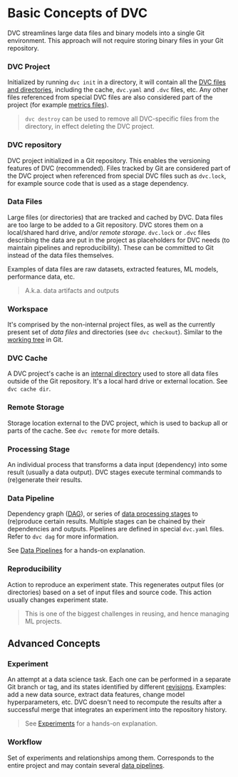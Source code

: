 # Basic Concepts of DVC

DVC streamlines large data files and binary models into a single Git
environment. This approach will not require storing binary files in your Git
repository.

### DVC Project

Initialized by running `dvc init` in a directory, it will contain all the
[DVC files and directories](/doc/user-guide/dvc-files-and-directories),
including the <abbr>cache</abbr>, `dvc.yaml` and `.dvc` files, etc. Any other
files referenced from special DVC files are also considered part of the project
(for example [metrics files](/doc/command-reference/metrics)).

> `dvc destroy` can be used to remove all DVC-specific files from the directory,
> in effect deleting the DVC project.

### DVC repository

<abbr>DVC project</abbr> initialized in a Git repository. This enables the
versioning features of DVC (recommended). Files tracked by Git are considered
part of the DVC project when referenced from special DVC files such as
`dvc.lock`, for example source code that is used as a stage
<abbr>dependency</abbr>.

### Data Files

Large files (or directories) that are tracked and <abbr>cached</abbr> by DVC.
Data files are too large to be added to a Git repository. DVC stores them on a
local/shared hard drive, and/or _remote storage_. `dvc.lock` or `.dvc` files
describing the data are put in the <abbr>project</abbr> as placeholders for DVC
needs (to maintain pipelines and reproducibility). These can be committed to Git
instead of the data files themselves.

Examples of data files are raw datasets, extracted features, ML models,
performance data, etc.

> A.k.a. <abbr>data artifacts</abbr> and <abbr>outputs</abbr>

### Workspace

It's comprised by the non-internal <abbr>project</abbr> files, as well as the
currently present set of _data files_ and directories (see `dvc checkout`).
Similar to the
[working tree](https://git-scm.com/docs/gitglossary#def_working_tree) in Git.

### DVC Cache

A DVC project's <abbr>cache</abbr> is an
[internal directory](/doc/user-guide/dvc-files-and-directories#structure-of-cache-directory)
used to store all data files outside of the Git repository. It's a local hard
drive or external location. See `dvc cache dir`.

### Remote Storage

Storage location external to the DVC project, which is used to backup all or
parts of the <abbr>cache</abbr>. See `dvc remote` for more details.

### Processing Stage

An individual process that transforms a data input (<abbr>dependency</abbr>)
into some result (usually a data <abbr>output</abbr>). DVC stages execute
terminal commands to (re)generate their results.

### Data Pipeline

Dependency graph ([DAG](https://en.wikipedia.org/wiki/Directed_acyclic_graph)),
or series of [data processing stages](#stage) to (re)produce certain results.
Multiple stages can be chained by their dependencies and outputs. Pipelines are
defined in special `dvc.yaml` files. Refer to `dvc dag` for more information.

See [Data Pipelines](/doc/start/data-pipelines) for a hands-on explanation.

### Reproducibility

Action to reproduce an experiment state. This regenerates output files (or
directories) based on a set of input files and source code. This action usually
changes experiment state.

> This is one of the biggest challenges in reusing, and hence managing ML
> projects.

## Advanced Concepts

### Experiment

An attempt at a data science task. Each one can be performed in a separate Git
branch or tag, and its states identified by different
[revisions](https://git-scm.com/docs/revisions). Examples: add a new data
source, extract data features, change model hyperparameters, etc. DVC doesn't
need to recompute the results after a successful merge that integrates an
experiment into the <abbr>repository</abbr> history.

> See [Experiments](/doc/start/experiments) for a hands-on explanation.

### Workflow

Set of experiments and relationships among them. Corresponds to the entire
<abbr>project</abbr> and may contain several [data pipelines](#data-pipelines).

